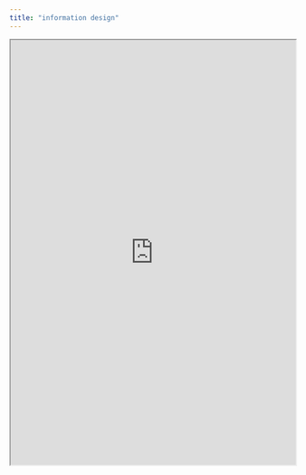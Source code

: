 ```yaml
---
title: "information design"
---
```



<iframe height="750" width="100%" src="https://ewelton.github.io/ktest/wiki.html#information%20design"></iframe>
